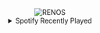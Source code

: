 <div align="center">
<picture>
    <source media="(prefers-color-scheme: dark)" srcset="https://i.ibb.co/0XfnZBn/output-gif.gif">
    <source media="(prefers-color-scheme: light)" srcset="https://i.ibb.co/0XfnZBn/output-gif.gif">
    <img alt="RENOS" src="https://i.ibb.co/0XfnZBn/output-gif.gif">
</picture>
<details>
<summary>Spotify Recently Played</summary>
<img src="https://spotify-recently-played-readme.vercel.app/api?user=31d6d6zerc5ct6kck32na2ozsqf4&unique=1&width=400" alt="Spotify" />
</details>
</div>

<!-- Image deletion URL: https://ibb.co/KG957N5/9902a8bb43498b873de55755b0928e5c -->